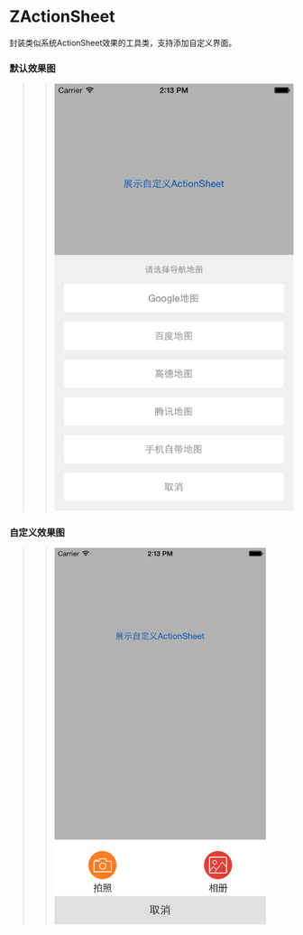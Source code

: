 # ZActionSheet
封装类似系统ActionSheet效果的工具类，支持添加自定义界面。<br>

### 默认效果图<br>
>> ![](https://github.com/jingkiller123/ZActionSheet/blob/master/ZActionSheet/original_shot.png)
 
### 自定义效果图<br>
>> <img src = "https://github.com/jingkiller123/ZActionSheet/blob/master/ZActionSheet/custom_shot.png" width = 375 height = 667/>
